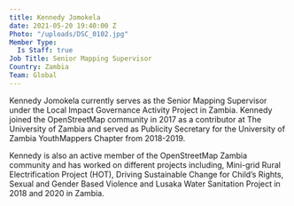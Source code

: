 ```yaml
---
title: Kennedy Jomokela
date: 2021-05-20 19:40:00 Z
Photo: "/uploads/DSC_0102.jpg"
Member Type:
  Is Staff: true
Job Title: Senior Mapping Supervisor
Country: Zambia
Team: Global
---
```


Kennedy Jomokela currently serves as the Senior Mapping Supervisor under the Local Impact Governance Activity Project in Zambia. Kennedy joined the OpenStreetMap community in 2017 as a contributor at The University of Zambia and served as Publicity Secretary for the University of Zambia YouthMappers Chapter from 2018-2019.

Kennedy is also an active member of the OpenStreetMap Zambia community and has worked on different projects including, Mini-grid Rural Electrification Project (HOT), Driving Sustainable Change for Child’s Rights, Sexual and Gender Based Violence and  Lusaka Water Sanitation  Project in 2018 and 2020 in Zambia.